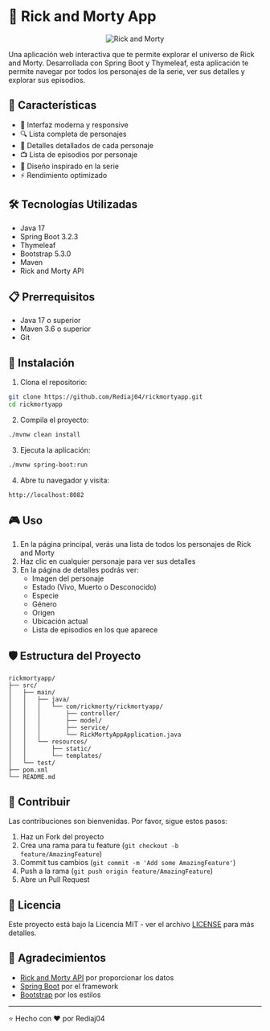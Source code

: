 # 🚀 Rick and Morty App

<div style="text-align: center;">
    <img src="https://i.pinimg.com/474x/47/38/f8/4738f815006b44970af63ed185c68663.jpg" alt="Rick and Morty" style="max-width: 400px; margin: 0 auto;">
</div>

Una aplicación web interactiva que te permite explorar el universo de Rick and Morty. Desarrollada con Spring Boot y Thymeleaf, esta aplicación te permite navegar por todos los personajes de la serie, ver sus detalles y explorar sus episodios.

## 🌟 Características

- 📱 Interfaz moderna y responsive
- 🔍 Lista completa de personajes
- 👤 Detalles detallados de cada personaje
- 📺 Lista de episodios por personaje
- 🎨 Diseño inspirado en la serie
- ⚡ Rendimiento optimizado

## 🛠️ Tecnologías Utilizadas

- Java 17
- Spring Boot 3.2.3
- Thymeleaf
- Bootstrap 5.3.0
- Maven
- Rick and Morty API

## 📋 Prerrequisitos

- Java 17 o superior
- Maven 3.6 o superior
- Git

## 🚀 Instalación

1. Clona el repositorio:
```bash
git clone https://github.com/Rediaj04/rickmortyapp.git
cd rickmortyapp
```

2. Compila el proyecto:
```bash
./mvnw clean install
```

3. Ejecuta la aplicación:
```bash
./mvnw spring-boot:run
```

4. Abre tu navegador y visita:
```
http://localhost:8082
```

## 🎮 Uso

1. En la página principal, verás una lista de todos los personajes de Rick and Morty
2. Haz clic en cualquier personaje para ver sus detalles
3. En la página de detalles podrás ver:
   - Imagen del personaje
   - Estado (Vivo, Muerto o Desconocido)
   - Especie
   - Género
   - Origen
   - Ubicación actual
   - Lista de episodios en los que aparece

## 🛡️ Estructura del Proyecto

```
rickmortyapp/
├── src/
│   ├── main/
│   │   ├── java/
│   │   │   └── com/rickmorty/rickmortyapp/
│   │   │       ├── controller/
│   │   │       ├── model/
│   │   │       ├── service/
│   │   │       └── RickMortyAppApplication.java
│   │   └── resources/
│   │       ├── static/
│   │       └── templates/
│   └── test/
├── pom.xml
└── README.md
```

## 🤝 Contribuir

Las contribuciones son bienvenidas. Por favor, sigue estos pasos:

1. Haz un Fork del proyecto
2. Crea una rama para tu feature (`git checkout -b feature/AmazingFeature`)
3. Commit tus cambios (`git commit -m 'Add some AmazingFeature'`)
4. Push a la rama (`git push origin feature/AmazingFeature`)
5. Abre un Pull Request

## 📝 Licencia

Este proyecto está bajo la Licencia MIT - ver el archivo [LICENSE](LICENSE) para más detalles.

## 🙏 Agradecimientos

- [Rick and Morty API](https://rickandmortyapi.com/) por proporcionar los datos
- [Spring Boot](https://spring.io/projects/spring-boot) por el framework
- [Bootstrap](https://getbootstrap.com/) por los estilos

---
⭐️ Hecho con ❤️ por Rediaj04 
